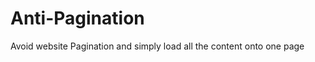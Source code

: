 Anti-Pagination
===============

Avoid website Pagination and simply load all the content onto one page
